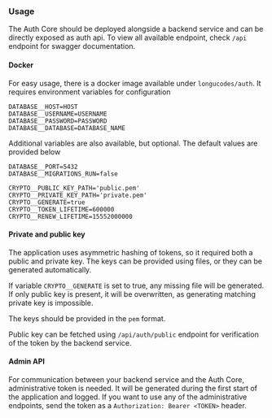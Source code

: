 ### Usage

The Auth Core should be deployed alongside a backend service and can be directly exposed as auth api. To view all available endpoint, check `/api` endpoint for swagger documentation.
#### Docker

For easy usage, there is a docker image available under `longucodes/auth`.
It requires environment variables for configuration
```dotenv
DATABASE__HOST=HOST
DATABASE__USERNAME=USERNAME
DATABASE__PASSWORD=PASSWORD
DATABASE__DATABASE=DATABASE_NAME
```

Additional variables are also available, but optional. The default values are provided below
```dotenv
DATABASE__PORT=5432
DATABASE__MIGRATIONS_RUN=false

CRYPTO__PUBLIC_KEY_PATH='public.pem'
CRYPTO__PRIVATE_KEY_PATH='private.pem'
CRYPTO__GENERATE=true
CRYPTO__TOKEN_LIFETIME=600000
CRYPTO__RENEW_LIFETIME=15552000000
```

#### Private and public key
The application uses asymmetric hashing of tokens, so it required both a public and private key.
The keys can be provided using files, or they can be generated automatically.

If variable `CRYPTO__GENERATE` is set to true, any missing file will be generated. If only public key is present, it will be overwritten, as generating matching private key is impossible.

The keys should be provided in the `pem` format.

Public key can be fetched using `/api/auth/public` endpoint for verification of the token by the backend service.


#### Admin API

For communication between your backend service and the Auth Core, administrative token is needed. It will be generated during the first start of the application and logged.
If you want to use any of the administrative endpoints, send the token as a `Authorization: Bearer <TOKEN>` header.
